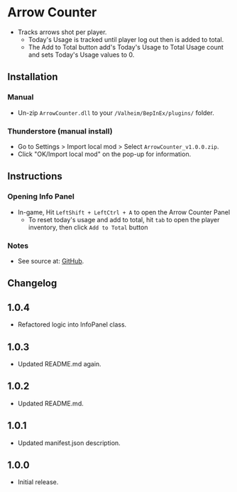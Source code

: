 # Arrow Counter

  * Tracks arrows shot per player.
    * Today's Usage is tracked until player log out then is added to total.
    * The Add to Total button add's Today's Usage to Total Usage count and sets Today's Usage values to 0.

## Installation

### Manual

  * Un-zip `ArrowCounter.dll` to your `/Valheim/BepInEx/plugins/` folder.

### Thunderstore (manual install)

  * Go to Settings > Import local mod > Select `ArrowCounter_v1.0.0.zip`.
  * Click "OK/Import local mod" on the pop-up for information.

## Instructions

### Opening Info Panel

  * In-game, Hit `LeftShift + LeftCtrl + A` to open the Arrow Counter Panel
    * To reset today's usage and add to total, hit `tab` to open the player inventory, then click `Add to Total` button

 ### Notes

  * See source at: [GitHub](https://github.com/BruceOfTheBow/ArrowCounter).

## Changelog

## 1.0.4

  * Refactored logic into InfoPanel class.

## 1.0.3

  * Updated README.md again.

## 1.0.2

  * Updated README.md.

## 1.0.1

  * Updated manifest.json description.

## 1.0.0

  * Initial release.
